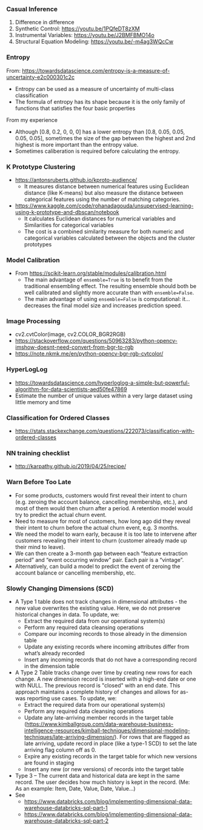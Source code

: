 ### Casual Inference

1. Difference in difference
2. Synthetic Control: https://youtu.be/1PQfeDT8zXM
3. Instrumental Variables: https://youtu.be/J2BMFBMO14o
4. Structural Equation Modeling: https://youtu.be/-m4ag3WQcCw

### Entropy

From: https://towardsdatascience.com/entropy-is-a-measure-of-uncertainty-e2c000301c2c

- Entropy can be used as a measure of uncertainty of multi-class classification
- The formula of entropy has its shape because it is the only family of functions that satisfies the four basic properties

From my experience

- Although [0.8, 0.2, 0, 0, 0] has a lower entropy than [0.8, 0.05, 0.05, 0.05, 0.05], sometimes the size of the gap between the highest and 2nd highest is more important than the entropy value.
- Sometimes caliberation is required before calculating the entropy.

### K Prototype Clustering

- https://antonsruberts.github.io/kproto-audience/
    - It measures distance between numerical features using Euclidean distance (like K-means) but also measure the distance between categorical features using the number of matching categories.
- https://www.kaggle.com/code/rohanadagouda/unsupervised-learning-using-k-prototype-and-dbscan/notebook
    - It calculates Euclidean distances for numerical variables and Similarities for categorical variables
    - The cost is a combined similarity measure for both numeric and categorical variables calculated between the objects and the cluster prototypes

### Model Calibration

- From https://scikit-learn.org/stable/modules/calibration.html
    - The main advantage of `ensemble=True` is to benefit from the traditional ensembling effect. The resulting ensemble should both be well calibrated and slightly more accurate than with `ensemble=False`. 
    - The main advantage of using `ensemble=False` is computational: it... decreases the final model size and increases prediction speed.

### Image Processing

- cv2.cvtColor(image, cv2.COLOR_BGR2RGB)
- https://stackoverflow.com/questions/50963283/python-opencv-imshow-doesnt-need-convert-from-bgr-to-rgb
- https://note.nkmk.me/en/python-opencv-bgr-rgb-cvtcolor/

### HyperLogLog

- https://towardsdatascience.com/hyperloglog-a-simple-but-powerful-algorithm-for-data-scientists-aed50fe47869
- Estimate the number of unique values within a very large dataset using little memory and time

### Classification for Ordered Classes

- https://stats.stackexchange.com/questions/222073/classification-with-ordered-classes

### NN training checklist

- http://karpathy.github.io/2019/04/25/recipe/

### Warn Before Too Late

- For some products, customers would first reveal their intent to churn (e.g. zeroing the account balance, cancelling membership, etc.), and most of them would then churn after a period. A retention model would try to predict the actual churn event.
- Need to measure for most of customers, how long ago did they reveal their intent to churn before the actual churn event, e.g. 3 months.
- We need the model to warn early, because it is too late to intervene after customers revealing their intent to churn (customer already made up their mind to leave).
- We can then create a 3-month gap between each “feature extraction period” and “event occurring window” pair. Each pair is a “vintage”.
- Alternatively, can build a model to predict the event of zeroing the account balance or cancelling membership, etc.

### Slowly Changing Dimensions (SCD)

- A Type 1 table does not track changes in dimensional attributes - the new value overwrites the existing value. Here, we do not preserve historical changes in data. To update, we:
    - Extract the required data from our operational system(s)
    - Perform any required data cleansing operations
    - Compare our incoming records to those already in the dimension table
    - Update any existing records where incoming attributes differ from what’s already recorded
    - Insert any incoming records that do not have a corresponding record in the dimension table
- A Type 2 Table tracks change over time by creating new rows for each change. A new dimension record is inserted with a high-end date or one with NULL. The previous record is "closed" with an end date. This approach maintains a complete history of changes and allows for as-was reporting use cases. To update, we:
    - Extract the required data from our operational system(s)
    - Perform any required data cleansing operations
    - Update any late-arriving member records in the target table (https://www.kimballgroup.com/data-warehouse-business-intelligence-resources/kimball-techniques/dimensional-modeling-techniques/late-arriving-dimension/). For rows that are flagged as late arriving, update record in place (like a type-1 SCD) to set the late arriving flag column off as 0.
    - Expire any existing records in the target table for which new versions are found in staging
    - Insert any new (or new versions) of records into the target table
- Type 3 – The current data and historical data are kept in the same record. The user decides how much history is kept in the record. (Me: As an example: Item, Date, Value, Date, Value…)
- See
    - https://www.databricks.com/blog/implementing-dimensional-data-warehouse-databricks-sql-part-1
    - https://www.databricks.com/blog/implementing-dimensional-data-warehouse-databricks-sql-part-2

